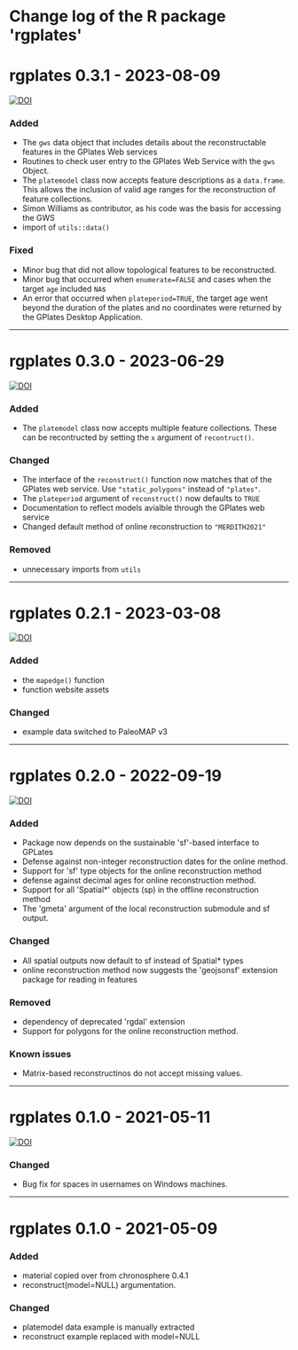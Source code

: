 # Change log of the R package 'rgplates'

# rgplates 0.3.1 - 2023-08-09 

[![DOI](https://zenodo.org/badge/DOI/10.5281/zenodo.8229554.svg)](https://doi.org/10.5281/zenodo.8229554)

### Added
- The `gws` data object that includes details about the reconstructable features in the GPlates Web services
- Routines to check user entry to the GPlates Web Service with the `gws` Object.
- The `platemodel` class now accepts feature descriptions as a `data.frame`. This allows the inclusion of valid age ranges for the reconstruction of feature collections.
- Simon Williams as contributor, as his code was the basis for accessing the GWS
- import of `utils::data()`

### Fixed
- Minor bug that did not allow topological features to be reconstructed.  
- Minor bug that occurred when `enumerate=FALSE` and cases when the target `age` included `NA`s
- An error that occurred when `plateperiod=TRUE`, the target age went beyond the duration of the plates and no coordinates were returned by the GPlates Desktop Application. 

* * *


# rgplates 0.3.0 - 2023-06-29 

[![DOI](https://zenodo.org/badge/DOI/10.5281/zenodo.8098723.svg)](https://doi.org/10.5281/zenodo.8098723)

### Added 
- The `platemodel` class now accepts multiple feature collections. These can be recontructed by setting the `x` argument of `recontruct()`.  

### Changed
- The interface of the `reconstruct()` function now matches that of the GPlates web service. Use `"static_polygons"` instead of `"plates"`. 
- The `plateperiod` argument of `reconstruct()` now defaults to `TRUE`
- Documentation to reflect models avialble through the GPlates web service
- Changed default method of online reconstruction to `"MERDITH2021"`

### Removed
- unnecessary imports from `utils`

* * *

# rgplates 0.2.1 - 2023-03-08 


[![DOI](https://zenodo.org/badge/DOI/10.5281/zenodo.8094071.svg)](https://doi.org/10.5281/zenodo.8094071)


### Added
- the `mapedge()` function
- function website assets

### Changed
- example data switched to PaleoMAP v3

* * *

# rgplates 0.2.0 - 2022-09-19



[![DOI](https://zenodo.org/badge/DOI/10.5281/zenodo.8094042.svg)](https://doi.org/10.5281/zenodo.8094042)



### Added
- Package now depends on the sustainable 'sf'-based interface to GPLates
- Defense against non-integer reconstruction dates for the online method.
- Support for 'sf' type objects for the online reconstruction method 
- defense against decimal ages for online reconstruction method.
- Support for all 'Spatial*' objects (sp) in the offline reconstruction method
- The 'gmeta' argument of the local reconstruction submodule and sf output.

### Changed
- All spatial outputs now default to sf instead of Spatial* types
- online reconstruction method now suggests the 'geojsonsf' extension package for reading in features

### Removed
- dependency of deprecated 'rgdal' extension
- Support for polygons for the online reconstruction method. 

### Known issues
- Matrix-based reconstructinos do not accept missing values. 

* * *

# rgplates 0.1.0 - 2021-05-11 

[![DOI](https://zenodo.org/badge/DOI/10.5281/zenodo.8093991.svg)](https://doi.org/10.5281/zenodo.8093991)

### Changed
- Bug fix for spaces in usernames on Windows machines.


* * *

# rgplates 0.1.0 - 2021-05-09 


### Added 
- material copied over from chronosphere 0.4.1 
- reconstruct(model=NULL) argumentation.

### Changed
- platemodel data example is manually extracted
- reconstruct example replaced with model=NULL
